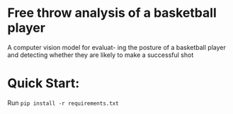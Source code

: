 # Free throw analysis of a basketball player

A computer vision model for evaluat- ing the posture of a basketball player and detecting whether they are likely to make a successful shot

# Quick Start:
Run ```pip install -r requirements.txt```
